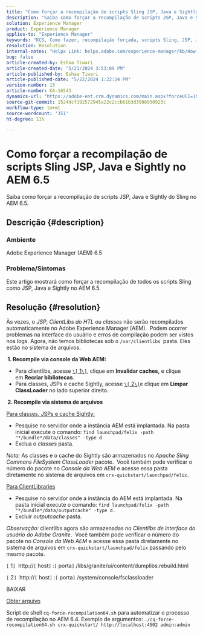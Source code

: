 ```yaml
---
title: "Como forçar a recompilação de scripts Sling JSP, Java e Sightly no AEM 6.5"
description: "Saiba como forçar a recompilação de scripts JSP, Java e Sightly do Sling no AEM 6.5."
solution: Experience Manager
product: Experience Manager
applies-to: "Experience Manager"
keywords: "KCS, Como fazer, recompilação forçada, scripts Sling, JSP, Java, Sightly, AEM 6.5, Adobe Experience Manager 6.5"
resolution: Resolution
internal-notes: "Helpx Link: helpx.adobe.com/experience-manager/kb/How-to-force-a-recompilation-of-all-Sling-scripts-jsps-java-sightly-on-AEM-6-4.html"
bug: false
article-created-by: Eshaa Tiwari
article-created-date: "5/21/2024 3:53:09 PM"
article-published-by: Eshaa Tiwari
article-published-date: "5/22/2024 1:22:24 PM"
version-number: 15
article-number: KA-16543
dynamics-url: "https://adobe-ent.crm.dynamics.com/main.aspx?forceUCI=1&pagetype=entityrecord&etn=knowledgearticle&id=6d69ad37-8a17-ef11-9f8a-6045bd006793"
source-git-commit: 1524dcf192572945a22c2ccb61b3d3908050923c
workflow-type: tm+mt
source-wordcount: '351'
ht-degree: 11%

---
```


# Como forçar a recompilação de scripts Sling JSP, Java e Sightly no AEM 6.5


Saiba como forçar a recompilação de scripts JSP, Java e Sightly do Sling no AEM 6.5.

## Descrição {#description}


### <b>Ambiente</b>

Adobe Experience Manager (AEM) 6.5

### <b>Problema/Sintomas</b>

Este artigo mostrará como forçar a recompilação de todos os scripts Sling como JSP, Java e Sightly no AEM 6.5.


## Resolução {#resolution}


Às vezes, o *JSP*, *ClientLibs do HTL* ou *classes* não serão recompilados automaticamente no Adobe Experience Manager (AEM).  Podem ocorrer problemas na interface do usuário e erros de compilação podem ser vistos nos logs. Agora, não temos bibliotecas sob o `/var/clientlibs `pasta. Eles estão no sistema de arquivos.

<b> 1. Recompile via console da Web AEM:</b>

- Para clientlibs, acesse [`\[` 1`\]`](https://libs/granite/ui/content/dumplibs.rebuild.html), clique em <b>Invalidar caches,</b> e clique em <b>Recriar bibliotecas</b>.
- Para classes, JSPs e cache Sightly, acesse [`\[` 2`\]`](https://&lt;host>:&lt;port>/system/console/fsclassloader)e clique em <b>Limpar ClassLoader</b> no lado superior direito.


<b> 2. Recompile via sistema de arquivos</b>

<u>Para classes, JSPs e cache Sightly:</u>

- Pesquise no servidor onde a instância AEM está implantada. Na pasta inicial execute o comando: `find launchpad/felix -path "*/bundle*/data/classes" -type d`
- Exclua o *classes* pasta.


*Nota:* As classes e o cache do Sightly são armazenados no *Apache Sling Commons FileSystem ClassLoader* pacote.  Você também pode verificar o número do pacote no *Console da Web AEM* e acesse essa pasta diretamente no sistema de arquivos em `crx-quickstart/launchpad/felix`.

<u>Para ClientLibraries</u>

- Pesquise no servidor onde a instância do AEM está implantada. Na pasta inicial execute o comando: `find launchpad/felix -path "*/bundle*/data/outputcache" -type d.`
- Excluir *outputcache* pasta.


*Observação:* clientlibs agora são armazenadas no *Clientlibs de interface do usuário do Adobe Granite*.  Você também pode verificar o número do pacote no *Console da Web AEM* e acesse essa pasta diretamente no sistema de arquivos em `crx-quickstart/launchpad/felix` passando pelo mesmo pacote.

`[` 1`]`  http://`[` host`]` :`[` porta`]` /libs/granite/ui/content/dumplibs.rebuild.html

`[` 2`]`  http://`[` host`]` :`[` porta`]` /system/console/fsclassloader



BAIXAR

[Obter arquivo](https://helpx.adobe.com/content/dam/help/en/experience-manager/kb/How-to-force-a-recompilation-of-all-Sling-scripts-jsps-java-sightly-on-AEM-6-4/_jcr_content/main-pars/download_section/download-1/cq-force-recompilation64.zip "cq-force-recompilation64.zip")

Script de shell `cq-force-recompilation64.sh` para automatizar o processo de recompilação no AEM 6.4. Exemplo de argumentos: `./cq-force-recompilation64.sh crx-quickstart/ http://localhost:4502 admin:admin`
